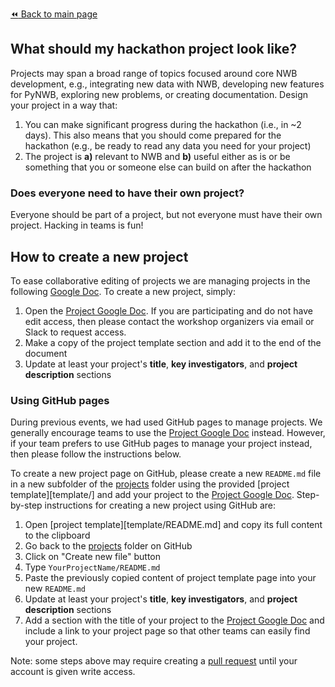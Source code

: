 [:rewind: Back to main page](../README.md)

## What should my hackathon project look like?

Projects may span a broad range of topics focused around core NWB development, e.g., integrating new data with NWB, developing new features for PyNWB, exploring new problems, or creating documentation. Design your project in a way that:
  1. You can make significant progress during the hackathon (i.e., in ~2 days). This also means that you should come prepared for the hackathon (e.g., be ready to read any data you need for your project)
  1. The project is **a)** relevant to NWB and **b)** useful either as is or be something that you or someone else can build on after the hackathon

### Does everyone need to have their own project?

Everyone should be part of a project, but not everyone must have their own project. Hacking in teams is fun!

## How to create a new project


To ease collaborative editing of projects we are managing projects in the following [Google Doc](https://docs.google.com/document/d/e/2PACX-1vRLkRkeSr_Vmr1fHb8Dy5VAkH9WIGfgNVM-OuTceUTRbLUR80UlzARHG0lAtbYyM6NDNdOrk2xGkFnK/pub). To create a new project, simply:

1. Open the [Project Google Doc](https://docs.google.com/document/d/e/2PACX-1vRLkRkeSr_Vmr1fHb8Dy5VAkH9WIGfgNVM-OuTceUTRbLUR80UlzARHG0lAtbYyM6NDNdOrk2xGkFnK/pub). If you are participating and do not have edit access, then please contact the workshop organizers via email or Slack to request access. 
1. Make a copy of the project template section and add it to the end of the document
1. Update at least your project's **title**, **key investigators**, and **project description** sections

### Using GitHub pages

During previous events, we had used GitHub pages to manage projects. We generally encourage teams to use the [Project Google Doc](https://docs.google.com/document/d/e/2PACX-1vRLkRkeSr_Vmr1fHb8Dy5VAkH9WIGfgNVM-OuTceUTRbLUR80UlzARHG0lAtbYyM6NDNdOrk2xGkFnK/pub) instead. However, if your team prefers to use GitHub pages to manage your project instead, then please follow the instructions below.

To create a new project page on GitHub, please create a new `README.md` file in a new subfolder of the [projects](.) folder using the provided [project template][template/] and add your project to the [Project Google Doc](https://docs.google.com/document/d/e/2PACX-1vRLkRkeSr_Vmr1fHb8Dy5VAkH9WIGfgNVM-OuTceUTRbLUR80UlzARHG0lAtbYyM6NDNdOrk2xGkFnK/pub). Step-by-step instructions for creating a new project using GitHub are:

1. Open [project template][template/README.md] and copy its full content to the clipboard
1. Go back to the [projects](https://github.com/NeurodataWithoutBorders/nwb_hackathons/tree/master/HCK10_2021_Remote/projects) folder on GitHub
1. Click on "Create new file" button
1. Type `YourProjectName/README.md`
1. Paste the previously copied content of project template page into your new `README.md`
1. Update at least your project's **title**, **key investigators**, and **project description** sections
1. Add a section with the title of your project to the [Project Google Doc](https://docs.google.com/document/d/e/2PACX-1vRLkRkeSr_Vmr1fHb8Dy5VAkH9WIGfgNVM-OuTceUTRbLUR80UlzARHG0lAtbYyM6NDNdOrk2xGkFnK/pub) and include a link to your project page so that other teams can easily find your project.

Note: some steps above may require creating a [pull request](https://help.github.com/articles/creating-a-pull-request/) until your account is given write access.

